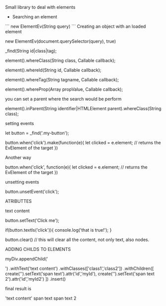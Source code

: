 Small library to deal with elements


 - Searching an element

´´´
new ElementEv(String query)
´´´
Creating an object with an loaded element

new ElementEv(document.querySelector(query), true)


_find(String id|class|tag);

element().whereClass(String class, Callable callback);

element().whereId(String id, Callable callback);

element().whereTag(String tagname, Callable callback);

element().whereProp(Array propValue, Callable callback);

you can set a parent where the search would be perform

element().inParent(String identifier|HTMLElement parent).whereClass(String class);


setting events

let button = _find('.my-button');

button.when('click').make(function(e){
    let clicked = e.element; // returns the EvElement of the target 
})

Another way

button.when('click', function(e){
    let clicked = e.element; // returns the EvElement of the target 
})


unsetting events

button.unsetEvent('click');


ATRIBUTTES

text content

button.setText('Click me');

if(button.textIs('click')){
    console.log('that is true!');
}

button.clear() // this will clear all the content, not only text, also nodes.


ADDING CHILDS TO ELEMENTS

myDiv.appendChild('<p>')
    .withText('text content')
    .withClasses(['class1','class2'])
    .withChildren([
        create('<span>').setText('span text').attr('id','myId'),
        create('<span>').setText('span text 2').attr('id','myId2')
    ])
    .insert()

final result is

<div>
    <p class="class1 class2">
        'text content'
        <span id="myId">span text</span>
        <span id="myId2">span text 2</span>
    </p>
</div>



